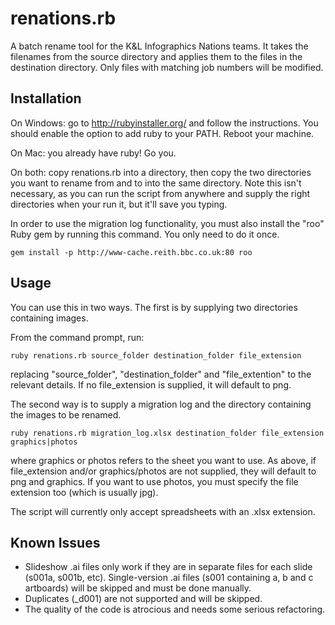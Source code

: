 # renations.rb

A batch rename tool for the K&amp;L Infographics Nations teams.
It takes the filenames from the source directory and applies them to the files in the destination directory.
Only files with matching job numbers will be modified.

## Installation

On Windows: go to http://rubyinstaller.org/ and follow the instructions. You should enable the option to add ruby to your PATH. Reboot your machine.

On Mac: you already have ruby! Go you.

On both: copy renations.rb into a directory, then copy the two directories you want to rename from and to into the same directory. Note this isn't necessary, as you can run the script from anywhere and supply the right directories when your run it, but it'll save you typing.

In order to use the migration log functionality, you must also install the "roo" Ruby gem by running this command. You only need to do it once.

    gem install -p http://www-cache.reith.bbc.co.uk:80 roo

## Usage

You can use this in two ways. The first is by supplying two directories containing images.

From the command prompt, run:

    ruby renations.rb source_folder destination_folder file_extension
replacing "source_folder", "destination_folder" and "file_extention" to the relevant details. If no file_extension is supplied, it will default to png.

The second way is to supply a migration log and the directory containing the images to be renamed.

    ruby renations.rb migration_log.xlsx destination_folder file_extension graphics|photos
where graphics or photos refers to the sheet you want to use. As above, if file_extension and/or graphics/photos are not supplied, they will default to png and graphics. If you want to use photos, you must specify the file extension too (which is usually jpg).
    
The script will currently only accept spreadsheets with an .xlsx extension.

## Known Issues

- Slideshow .ai files only work if they are in separate files for each slide (s001a, s001b, etc). Single-version .ai files (s001 containing a, b and c artboards) will be skipped and must be done manually.
- Duplicates (_d001) are not supported and will be skipped.
- The quality of the code is atrocious and needs some serious refactoring.
